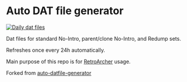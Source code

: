 # Auto DAT file generator
[![Daily dat files](https://github.com/RetroArcher/dats/actions/workflows/dat_files.yml/badge.svg)](https://github.com/RetroArcher/dats/actions/workflows/dat_files.yml)

Dat files for standard No-Intro, parent/clone No-Intro, and Redump sets.

Refreshes once every 24h automatically.

Main purpose of this repo is for [RetroArcher](https://github.com/RetroArcher) usage.

Forked from [auto-datfile-generator](https://github.com/hugo19941994/auto-datfile-generator)
